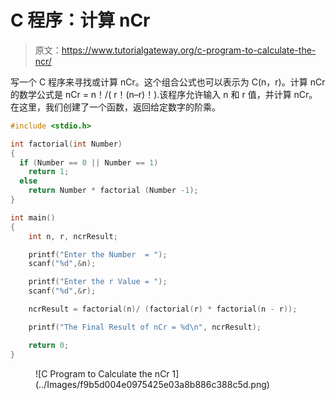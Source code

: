 # C 程序：计算 nCr 

> 原文：<https://www.tutorialgateway.org/c-program-to-calculate-the-ncr/>

写一个 C 程序来寻找或计算 nCr。这个组合公式也可以表示为 C(n，r)。计算 nCr 的数学公式是 nCr = n！/( r！(n–r)！).该程序允许输入 n 和 r 值，并计算 nCr。在这里，我们创建了一个函数，返回给定数字的阶乘。

```c
#include <stdio.h>

int factorial(int Number)
{
  if (Number == 0 || Number == 1)
    return 1;
  else
    return Number * factorial (Number -1);
}

int main()
{
    int n, r, ncrResult;

    printf("Enter the Number  = ");
    scanf("%d",&n);

    printf("Enter the r Value = ");
    scanf("%d",&r);

    ncrResult = factorial(n)/ (factorial(r) * factorial(n - r));

    printf("The Final Result of nCr = %d\n", ncrResult);

    return 0;
}
```

<figure class="wp-block-image size-large">![C Program to Calculate the nCr 1](../Images/f9b5d004e0975425e03a8b886c388c5d.png)</figure>